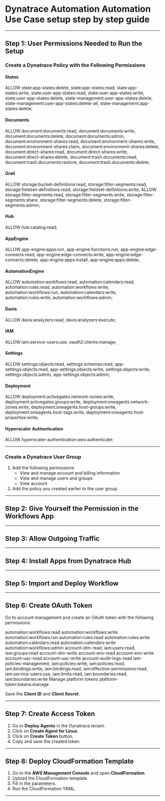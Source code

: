 
# Dynatrace Automation Automation Use Case setup step by step guide
---

## Step 1: User Permissions Needed to Run the Setup

### Create a Dynatrace Policy with the Following Permissions

#### States

ALLOW state:app-states:delete, state:app-states:read, state:app-states:write, 
      state:user-app-states:read, state:user-app-states:write, 
      state:user-app-states:delete, state-management:user-app-states:delete, 
      state-management:user-app-states:delete-all, state-management:app-states:delete;

#### Documents

ALLOW document:documents:read, document:documents:write, document:documents:delete, 
      document:documents:admin, document:environment-shares:read, 
      document:environment-shares:write, document:environment-shares:claim, 
      document:environment-shares:delete, document:direct-shares:read, 
      document:direct-shares:write, document:direct-shares:delete, 
      document:trash.documents:read, document:trash.documents:restore, 
      document:trash.documents:delete;


#### Grail

ALLOW storage:bucket-definitions:read, storage:filter-segments:read, 
      storage:fieldset-definitions:read, storage:fieldset-definitions:write;
ALLOW storage:filter-segments:read, storage:filter-segments:write, 
      storage:filter-segments:share, storage:filter-segments:delete, 
      storage:filter-segments:admin;


#### Hub

ALLOW hub:catalog:read;


#### AppEngine

ALLOW app-engine:apps:run, app-engine:functions:run, app-engine:edge-connects:read, 
      app-engine:edge-connects:write, app-engine:edge-connects:delete, 
      app-engine:apps:install, app-engine:apps:delete;


#### AutomationEngine

ALLOW automation:workflows:read, automation:calendars:read, automation:rules:read, 
      automation:workflows:write, automation:workflows:run, automation:calendars:write, 
      automation:rules:write, automation:workflows:admin;


#### Davis

ALLOW davis:analyzers:read, davis:analyzers:execute;


#### IAM

ALLOW iam:service-users:use, oauth2:clients:manage;


#### Settings

ALLOW settings:objects:read, settings:schemas:read, app-settings:objects:read, 
      app-settings:objects:write, settings:objects:write, settings:objects:admin, 
      app-settings:objects:admin;


#### Deployment

ALLOW deployment:activegates.network-zones:write, deployment:activegates.groups:write, 
      deployment:oneagents.network-zones:write, deployment:oneagents.host-groups:write, 
      deployment:oneagents.host-tags:write, deployment:oneagents.host-properties:write;


#### Hyperscaler Authentication

ALLOW hyperscaler-authentication:aws:authenticate;


---

### Create a Dynatrace User Group

1. Add the following permissions:
   - View and manage account and billing information
   - View and manage users and groups
   - View account
2. Add the policy you created earlier to the user group.

---

## Step 2: Give Yourself the Permission in the Workflows App

---

## Step 3: Allow Outgoing Traffic

---

## Step 4: Install Apps from Dynatrace Hub

---

## Step 5: Import and Deploy Workflow

---

## Step 6: Create OAuth Token

Go to account management and create an OAuth token with the following permissions:


automation:workflows:read
automation:workflows:write
automation:workflows:run
automation:rules:read
automation:rules:write
automation:calendars:read
automation:calendars:write
automation:workflows:admin
account-idm-read, iam:users:read, iam:groups:read
account-idm-write
account-env-read
account-env-write
account-uac-read
account-uac-write
account-audit-logs-read
iam-policies-management, iam:policies:write, iam:policies:read, iam:bindings:write, 
iam:bindings:read, iam:effective-permissions:read, iam:service-users:use, 
iam:limits:read, iam:boundaries:read, iam:boundaries:write
Manage platform tokens
platform-token:tokens:manage


Save the **Client ID** and **Client Secret**.

---

## Step 7: Create Access Token

1. Go to **Deploy Agents** in the Dynatrace tenant.
2. Click on **Create Agent for Linux**.
3. Click on **Create Token** button.
4. Copy and save the created token.

---

## Step 8: Deploy CloudFormation Template

1. Go to the **AWS Management Console** and open **CloudFormation**.
2. Upload the CloudFormation template.
3. Fill in the parameters.
4. Run the CloudFormation YAML.

---
```
